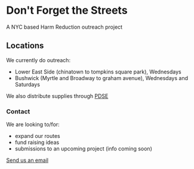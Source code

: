 # Don't Forget the Streets

A NYC based Harm Reduction outreach project

## Locations

We currently do outreach:
* Lower East Side (chinatown to tompkins square park), Wednesdays
* Bushwick (Myrtle and Broadway to graham avenue), Wednesdays and Saturdays

We also distribute supplies through [PDSE](https://www.talkingdrugs.org/the-benefits-of-peer-delivered-syringe-exchange-programs)

### Contact

We are looking to/for:
- expand our routes
- fund raising ideas
- submissions to an upcoming project (info coming soon)

[Send us an email](mailto:dontforgetthestreets@protonmail.com?subject=[GitHub]%20DFTS)
